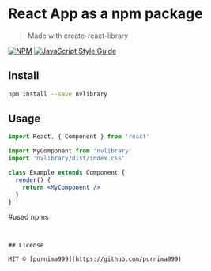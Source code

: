 # React App as a npm package

> Made with create-react-library

[![NPM](https://img.shields.io/npm/v/nvlibrary.svg)](https://www.npmjs.com/package/nvlibrary) [![JavaScript Style Guide](https://img.shields.io/badge/code_style-standard-brightgreen.svg)](https://standardjs.com)

## Install

```bash
npm install --save nvlibrary
```

## Usage

```jsx
import React, { Component } from 'react'

import MyComponent from 'nvlibrary'
import 'nvlibrary/dist/index.css'

class Example extends Component {
  render() {
    return <MyComponent />
  }
}
```

#used npms
```


## License

MIT © [purnima999](https://github.com/purnima999)
